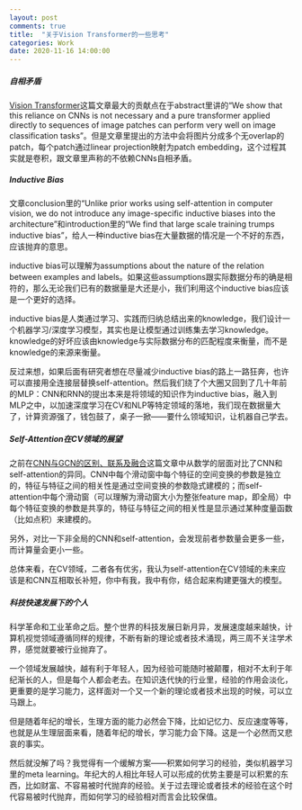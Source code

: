 ```yaml
---
layout: post
comments: true
title:  "关于Vision Transformer的一些思考"
categories: Work
date: 2020-11-16 14:00:00
---
```


##### 自相矛盾

[Vision Transformer](https://arxiv.org/abs/2010.11929)这篇文章最大的贡献点在于abstract里讲的“We show that this reliance on CNNs is not necessary and a pure transformer applied directly to sequences of image patches can perform very well on image classification tasks”。但是文章里提出的方法中会将图片分成多个无overlap的patch，每个patch通过linear projection映射为patch embedding，这个过程其实就是卷积，跟文章里声称的不依赖CNNs自相矛盾。

##### Inductive Bias 
文章conclusion里的“Unlike prior works using self-attention in computer vision, we do not introduce any image-specific inductive biases into the architecture”和introduction里的“We find that large scale training trumps inductive bias”，给人一种inductive bias在大量数据的情况是一个不好的东西，应该抛弃的意思。

inductive bias可以理解为assumptions about the nature of the relation
between examples and labels。如果这些assumptions跟实际数据分布的确是相符的，那么无论我们已有的数据量是大还是小，我们利用这个inductive bias应该是一个更好的选择。

inductive bias是人类通过学习、实践而归纳总结出来的knowledge，我们设计一个机器学习/深度学习模型，其实也是让模型通过训练集去学习knowledge。knowledge的好坏应该由knowledge与实际数据分布的匹配程度来衡量，而不是knowledge的来源来衡量。

反过来想，如果后面有研究者想在尽量减少inductive bias的路上一路狂奔，也许可以直接用全连接层替换self-attention。然后我们绕了个大圈又回到了几十年前的MLP：CNN和RNN的提出本来是将领域的知识作为inductive bias，融入到MLP之中，以加速深度学习在CV和NLP等特定领域的落地，我们现在数据量大了，计算资源强了，钱包鼓了，桌子一掀——要什么领域知识，让机器自己学去。

##### Self-Attention在CV领域的展望
之前在[CNN与GCN的区别、联系及融合](https://zhuanlan.zhihu.com/p/147654689)这篇文章中从数学的层面对比了CNN和self-attention的异同。CNN中每个滑动窗中每个特征的空间变换的参数是独立的，特征与特征之间的相关性是通过空间变换的参数隐式建模的；而self-attention中每个滑动窗（可以理解为滑动窗大小为整张feature map，即全局）中每个特征变换的参数是共享的，特征与特征之间的相关性是显示通过某种度量函数（比如点积）来建模的。

另外，对比一下非全局的CNN和self-attention，会发现前者参数量会更多一些，而计算量会更小一些。

总体来看，在CV领域，二者各有优劣，我认为self-attention在CV领域的未来应该是和CNN互相取长补短，你中有我，我中有你，结合起来构建更强大的模型。

##### 科技快速发展下的个人
科学革命和工业革命之后。整个世界的科技发展日新月异，发展速度越来越快，计算机视觉领域遵循同样的规律，不断有新的理论或者技术涌现，两三周不关注学术界，感觉就要被行业抛弃了。

一个领域发展越快，越有利于年轻人，因为经验可能随时被颠覆，相对不太利于年纪渐长的人，但是每个人都会老去。在知识迭代快的行业里，经验的作用会淡化，更重要的是学习能力，这样面对一个又一个新的理论或者技术出现的时候，可以立马跟上。

但是随着年纪的增长，生理方面的能力必然会下降，比如记忆力、反应速度等等，也就是从生理层面来看，随着年纪的增长，学习能力会下降。这是一个必然而又悲哀的事实。

然后就没解了吗？我觉得有一个缓解方案——积累如何学习的经验，类似机器学习里的meta learning。年纪大的人相比年轻人可以形成的优势主要是可以积累的东西，比如财富、不容易被时代抛弃的经验。关于过去理论或者技术的经验在这个时代容易被时代抛弃，而如何学习的经验相对而言会比较保值。

